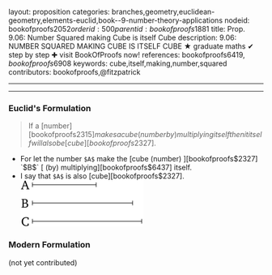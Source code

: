 layout: proposition
categories: branches,geometry,euclidean-geometry,elements-euclid,book--9-number-theory-applications
nodeid: bookofproofs$2052
orderid: 500
parentid: bookofproofs$1881
title: Prop. 9.06: Number Squared making Cube is itself Cube
description: 9.06: NUMBER SQUARED MAKING CUBE IS ITSELF CUBE &#9733; graduate maths &#10004; step by step &#10010; visit BookOfProofs now!
references: bookofproofs$6419,bookofproofs$6908
keywords: cube,itself,making,number,squared
contributors: bookofproofs,@fitzpatrick

---


---

### Euclid's Formulation

> If a [number][bookofproofs$2315] makes a cube (number by) multiplying itself then it itself will also be [cube][bookofproofs$2327].
* For let the number `$A$` make the [cube (number) ][bookofproofs$2327] `$B$` [ (by) multiplying][bookofproofs$6437] itself.
* I say that `$A$` is also [cube][bookofproofs$2327].
![fig06e](https://github.com/bookofproofs/bookofproofs.github.io/blob/main/_sources/_assets/images/euclid/Book09/fig06e.png?raw=true)



### Modern Formulation

(not yet contributed)
